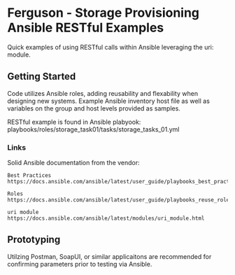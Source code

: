 # Ferguson - Storage Provisioning Ansible RESTful Examples

Quick examples of using RESTful calls within Ansible leveraging the uri: module.

## Getting Started

Code utilizes Ansible roles, adding reusability and flexability when designing new systems.  Example Ansible inventory 
host file as well as variables on the group and host levels provided as samples.

RESTful example is found in Ansible plabyook:  playbooks/roles/storage_task01/tasks/storage_tasks_01.yml

### Links

Solid Ansible documentation from the vendor:

```
Best Practices
https://docs.ansible.com/ansible/latest/user_guide/playbooks_best_practices.html

Roles
https://docs.ansible.com/ansible/latest/user_guide/playbooks_reuse_roles.html

uri module
https://docs.ansible.com/ansible/latest/modules/uri_module.html

```

## Prototyping

Utilzing Postman, SoapUI, or similar applicaitons are recommended for confirming parameters prior to testing via Ansible.

